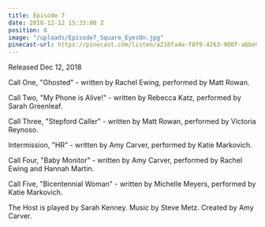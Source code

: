 ```yaml
---
title: Episode 7
date: 2018-12-12 15:33:00 Z
position: 6
image: "/uploads/Episode7_Square_EyesOn.jpg"
pinecast-url: https://pinecast.com/listen/a210fa4e-f8f9-4263-900f-a6be959bc645.mp3
---
```


Released Dec 12, 2018

Call One, "Ghosted" - written by Rachel Ewing, performed by Matt Rowan.

Call Two, "My Phone is Alive!" - written by Rebecca Katz, performed by Sarah Greenleaf.

Call Three, "Stepford Caller" - written by Matt Rowan, performed by Victoria Reynoso.

Intermission, "HR" - written by Amy Carver, performed by Katie Markovich.

Call Four, "Baby Monitor" - written by Amy Carver, performed by Rachel Ewing and Hannah Martin. 

Call Five, "Bicentennial Woman" - written by Michelle Meyers, performed by Katie Markovich.

The Host is played by Sarah Kenney. Music by Steve Metz. Created by Amy Carver.